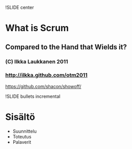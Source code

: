 !SLIDE center
# What is Scrum #

## Compared to the Hand that Wields it? ##

### (C) Ilkka Laukkanen 2011 ###

### http://ilkka.github.com/otm2011 ###

https://github.com/shacon/showoff/

!SLIDE bullets incremental
# Sisältö #

* Suunnittelu
* Toteutus
* Palaverit
